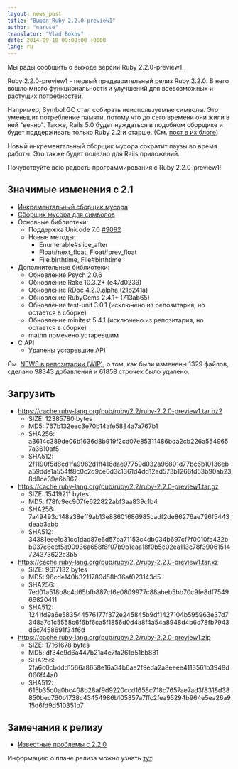 ```yaml
---
layout: news_post
title: "Вышел Ruby 2.2.0-preview1"
author: "naruse"
translator: "Vlad Bokov"
date: 2014-09-18 09:00:00 +0000
lang: ru
---
```


Мы рады сообщить о выходе версии Ruby 2.2.0-preview1.

Ruby 2.2.0-preview1 - первый предварительный релиз Ruby 2.2.0.
В него вошло много функциональности и улучшений для всевозможных и
растущих потребностей.

Например, Symbol GC стал собирать неиспользуемые символы. Это уменьшит
потребление памяти, потому что до сего времени они жили в ней "вечно".
Также, Rails 5.0 будет нуждаться в подобном сборщике и будет поддерживать только
Ruby 2.2 и старше. (См. [пост в их блоге](http://weblog.rubyonrails.org/2014/8/20/Rails-4-2-beta1/))

Новый инкрементальный сборщик мусора сократит паузы во время работы.
Это также будет полезно для Rails приложений.

Почувствуйте всю радость программирования с Ruby 2.2.0-preview1!

## Значимые изменения с 2.1

* [Инкрементальный сборщик мусора](https://bugs.ruby-lang.org/issues/10137)
* [Сборщик мусора для символов](https://bugs.ruby-lang.org/issues/9634)
* Основные библиотеки:
  * Поддержка Unicode 7.0 [#9092](https://bugs.ruby-lang.org/issues/9092)
  * Новые методы:
    * Enumerable#slice_after
    * Float#next_float, Float#prev_float
    * File.birthtime, File#birthtime
* Дополнительные библиотеки:
  * Обновление Psych 2.0.6
  * Обновление Rake 10.3.2+ (e47d0239)
  * Обновление RDoc 4.2.0.alpha (21b241a)
  * Обновление RubyGems 2.4.1+ (713ab65)
  * Обновление test-unit 3.0.1 (исключено из репозитария, но остается в сборке)
  * Обновление minitest 5.4.1 (исключено из репозитария, но остается в сборке)
  * mathn помечено устаревшим
* C API
  * Удалены устаревшие API

См. [NEWS в репозитарии (WIP)](https://github.com/ruby/ruby/blob/v2_2_0_preview1/NEWS), о том,
как были изменены 1329 файлов, сделано 98343 добавлений и 61858 строчек было удалено.

## Загрузить

* <https://cache.ruby-lang.org/pub/ruby/2.2/ruby-2.2.0-preview1.tar.bz2>
  * SIZE:   12385780 bytes
  * MD5:    767b132eec3e70b14afe5884a7a767b1
  * SHA256: a3614c389de06b1636d8b919f2cd07e85311486bda2cb226a5549657a3610af5
  * SHA512: 2f1190f5d8cd1fa9962d1ff416dae97759d032a96801d77bc6b10136eba59dde1a554ff8c0c2d9ce0d3c1361d4dd12ad573b1266fd53b90ab238d8ce39e6b862
* <https://cache.ruby-lang.org/pub/ruby/2.2/ruby-2.2.0-preview1.tar.gz>
  * SIZE:   15419211 bytes
  * MD5:    f78fc9ec907fe622822abf3aa839c1b4
  * SHA256: 7a49493d148a38eff9ab13e88601686985cadf2de86276ae796f5443deab3abb
  * SHA512: 34381eee1d31cc1dad87e6d57ba71153c4db034b697cf7f0010fa432bb037e8eef5a90936a658f8f07b9b1eaa18f0b5c02ea113c78f39061514724373622a3b5
* <https://cache.ruby-lang.org/pub/ruby/2.2/ruby-2.2.0-preview1.tar.xz>
  * SIZE:   9617132 bytes
  * MD5:    96cde140b3211780d58b36af023143d5
  * SHA256: 7ed01a518b8c4d65bfb887cf6e0809977c88abeb5bb70c9fe8df754966820411
  * SHA512: 1241fd9a6e583544576177f372e245845b9df1427104b595963e37d7348a7d1c5558c6f6bf6ca5f1856d0d4a8f4a54a8948d4b6d78fb7943d6c7458691f34f6d
* <https://cache.ruby-lang.org/pub/ruby/2.2/ruby-2.2.0-preview1.zip>
  * SIZE:   17161678 bytes
  * MD5:    df34e9d6a447b21a4e7fa261d51bb881
  * SHA256: 2fa6c0cbddd1566a8658e16a34b6ae2f9eda2a8eeee4113561b3948d066f44a0
  * SHA512: 615b35c0a0bc408b28af9d9220ccd1658c718c7657ae7ad3f8318d38850bec760b1738c43454986b105857a7ffc2fea95294b964e5ea26a915d6fd9d510351b7

## Замечания к релизу

* [Известные проблемы с 2.2.0](https://bugs.ruby-lang.org/projects/ruby-trunk/issues?query_id=115)

Информацию о плане релиза можно узнать [тут](https://bugs.ruby-lang.org/projects/ruby-master/wiki/ReleaseEngineering22).
